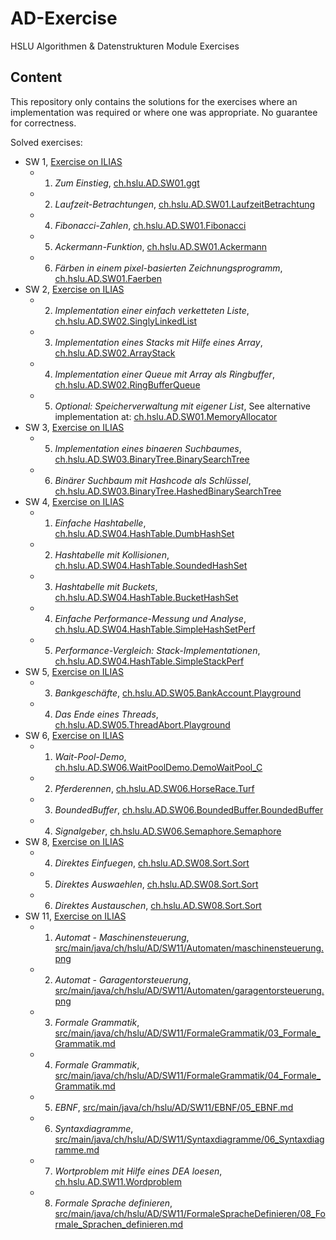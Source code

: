 # AD-Exercise
HSLU Algorithmen & Datenstrukturen Module Exercises

## Content

This repository only contains the solutions for the exercises where an
implementation was required or where one was appropriate.
No guarantee for correctness.

Solved exercises:

* SW 1, [Exercise on ILIAS](https://elearning.hslu.ch/ilias/goto.php?target=file_3297997_download)
  * 1. *Zum Einstieg*, [ch.hslu.AD.SW01.ggt](src/main/java/ch/hslu/AD/SW01/ggT/App.java)
  * 2. *Laufzeit-Betrachtungen*, [ch.hslu.AD.SW01.LaufzeitBetrachtung](src/main/java/ch/hslu/AD/SW01/LaufzeitBetrachtung/App.java)
  * 4. *Fibonacci-Zahlen*, [ch.hslu.AD.SW01.Fibonacci](src/main/java/ch/hslu/AD/SW01/Fibonacci/App.java)
  * 5. *Ackermann-Funktion*, [ch.hslu.AD.SW01.Ackermann](src/main/java/ch/hslu/AD/SW01/Ackermann/App.java)
  * 6. *Färben in einem pixel-basierten Zeichnungsprogramm*, [ch.hslu.AD.SW01.Faerben](src/main/java/ch/hslu/AD/SW01/Faerben/App.java)
* SW 2, [Exercise on ILIAS](https://elearning.hslu.ch/ilias/goto.php?target=file_3304344_download)
  * 2. *Implementation einer einfach verketteten Liste*, [ch.hslu.AD.SW02.SinglyLinkedList](src/main/java/ch/hslu/AD/SW02/SinglyLinkedList/SinglyLinkedList.java)
  * 3. *Implementation eines Stacks mit Hilfe eines Array*, [ch.hslu.AD.SW02.ArrayStack](src/main/java/ch/hslu/AD/SW02/ArrayStack/ArrayStack.java)
  * 4. *Implementation einer Queue mit Array als Ringbuffer*, [ch.hslu.AD.SW02.RingBufferQueue](src/main/java/ch/hslu/AD/SW02/RingBufferQueue/RingBufferQueue.java)
  * 5. *Optional: Speicherverwaltung mit eigener List*, See alternative implementation at: [ch.hslu.AD.SW01.MemoryAllocator](src/main/java/ch/hslu/AD/SW01/MemoryAllocator)
* SW 3, [Exercise on ILIAS](https://elearning.hslu.ch/ilias/goto.php?target=file_3311023_download)
  * 5. *Implementation eines binaeren Suchbaumes*, [ch.hslu.AD.SW03.BinaryTree.BinarySearchTree](src/main/java/ch/hslu/AD/SW03/BinaryTree/BinarySearchTree.java)
  * 6. *Binärer Suchbaum mit Hashcode als Schlüssel*, [ch.hslu.AD.SW03.BinaryTree.HashedBinarySearchTree](src/main/java/ch/hslu/AD/SW03/BinaryTree/HashedBinarySearchTree.java)
* SW 4, [Exercise on ILIAS](https://elearning.hslu.ch/ilias/goto.php?target=file_3319689_download)
  * 1. *Einfache Hashtabelle*, [ch.hslu.AD.SW04.HashTable.DumbHashSet](src/main/java/ch/hslu/AD/SW04/HashTable/DumbHashSet.java)
  * 2. *Hashtabelle mit Kollisionen*, [ch.hslu.AD.SW04.HashTable.SoundedHashSet](src/main/java/ch/hslu/AD/SW04/HashTable/SoundedHashSet.java)
  * 3. *Hashtabelle mit Buckets*, [ch.hslu.AD.SW04.HashTable.BucketHashSet](src/main/java/ch/hslu/AD/SW04/HashTable/BucketHashSet.java)
  * 4. *Einfache Performance-Messung und Analyse*, [ch.hslu.AD.SW04.HashTable.SimpleHashSetPerf](src/main/java/ch/hslu/AD/SW04/HashTable/SimpleHashSetPerf.java)
  * 5. *Performance-Vergleich: Stack-Implementationen*, [ch.hslu.AD.SW04.HashTable.SimpleStackPerf](src/main/java/ch/hslu/AD/SW04/HashTable/SimpleStackPerf.java)
* SW 5, [Exercise on ILIAS](https://elearning.hslu.ch/ilias/goto.php?target=file_3328028_download)
  * 3. *Bankgeschäfte*, [ch.hslu.AD.SW05.BankAccount.Playground](src/main/java/ch/hslu/AD/SW05/BankAccount/Playground.java)
  * 4. *Das Ende eines Threads*, [ch.hslu.AD.SW05.ThreadAbort.Playground](src/main/java/ch/hslu/AD/SW05/ThreadAbort/Playground.java)
* SW 6, [Exercise on ILIAS](https://elearning.hslu.ch/ilias/goto.php?target=file_3334458_download)
  * 1. *Wait-Pool-Demo*, [ch.hslu.AD.SW06.WaitPoolDemo.DemoWaitPool_C](src/main/java/ch/hslu/AD/SW06/WaitPoolDemo/DemoWaitPool_C.java)
  * 2. *Pferderennen*, [ch.hslu.AD.SW06.HorseRace.Turf](src/main/java/ch/hslu/AD/SW06/HorseRace/Turf.java)
  * 3. *BoundedBuffer*, [ch.hslu.AD.SW06.BoundedBuffer.BoundedBuffer](src/main/java/ch/hslu/AD/SW06/BoundedBuffer/BoundedBuffer.java)
  * 4. *Signalgeber*, [ch.hslu.AD.SW06.Semaphore.Semaphore](src/main/java/ch/hslu/AD/SW06/Semaphore/Semaphore.java)
* SW 8, [Exercise on ILIAS](https://elearning.hslu.ch/ilias/goto.php?target=file_3347901_download)
  * 4. *Direktes Einfuegen*, [ch.hslu.AD.SW08.Sort.Sort](src/main/java/ch/hslu/AD/SW08/Sort/Sort.java)
  * 5. *Direktes Auswaehlen*, [ch.hslu.AD.SW08.Sort.Sort](src/main/java/ch/hslu/AD/SW08/Sort/Sort.java)
  * 6. *Direktes Austauschen*, [ch.hslu.AD.SW08.Sort.Sort](src/main/java/ch/hslu/AD/SW08/Sort/Sort.java)
* SW 11, [Exercise on ILIAS](https://elearning.hslu.ch/ilias/goto.php?target=file_3375683_download)
  * 1. *Automat - Maschinensteuerung*, [src/main/java/ch/hslu/AD/SW11/Automaten/maschinensteuerung.png](src/main/java/ch/hslu/AD/SW11/Automaten/maschinensteuerung.png)
  * 2. *Automat - Garagentorsteuerung*, [src/main/java/ch/hslu/AD/SW11/Automaten/garagentorsteuerung.png](src/main/java/ch/hslu/AD/SW11/Automaten/garagentorsteuerung.png)
  * 3. *Formale Grammatik*, [src/main/java/ch/hslu/AD/SW11/FormaleGrammatik/03_Formale_Grammatik.md](src/main/java/ch/hslu/AD/SW11/FormaleGrammatik/03_Formale_Grammatik.md)
  * 4. *Formale Grammatik*, [src/main/java/ch/hslu/AD/SW11/FormaleGrammatik/04_Formale_Grammatik.md](src/main/java/ch/hslu/AD/SW11/FormaleGrammatik/04_Formale_Grammatik.md)
  * 5. *EBNF*, [src/main/java/ch/hslu/AD/SW11/EBNF/05_EBNF.md](src/main/java/ch/hslu/AD/SW11/EBNF/05_EBNF.md)
  * 6. *Syntaxdiagramme*, [src/main/java/ch/hslu/AD/SW11/Syntaxdiagramme/06_Syntaxdiagramme.md](src/main/java/ch/hslu/AD/SW11/Syntaxdiagramme/06_Syntaxdiagramme.md)
  * 7. *Wortproblem mit Hilfe eines DEA loesen*, [ch.hslu.AD.SW11.Wordproblem](src/main/java/ch/hslu/AD/SW11/Wordproblem/Language.java)
  * 8. *Formale Sprache definieren*, [src/main/java/ch/hslu/AD/SW11/FormaleSpracheDefinieren/08_Formale_Sprachen_definieren.md](src/main/java/ch/hslu/AD/SW11/FormaleSpracheDefinieren/08_Formale_Sprachen_definieren.md)
